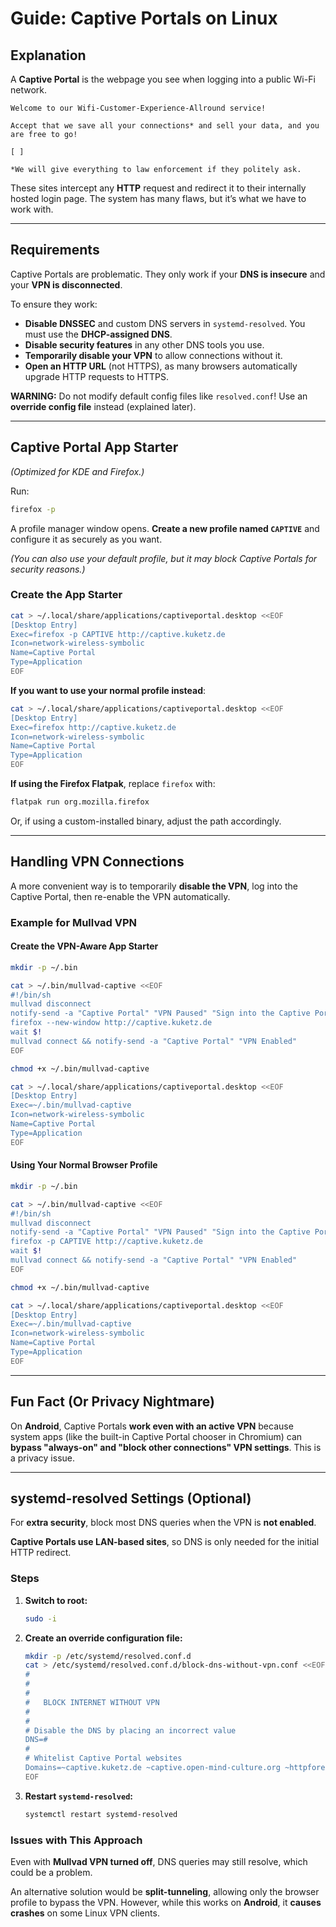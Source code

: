 # Guide: Captive Portals on Linux

## Explanation

A **Captive Portal** is the webpage you see when logging into a public Wi-Fi network.

```
Welcome to our Wifi-Customer-Experience-Allround service!

Accept that we save all your connections* and sell your data, and you are free to go!

[ ]

*We will give everything to law enforcement if they politely ask.
```

These sites intercept any **HTTP** request and redirect it to their internally hosted login page. The system has many flaws, but it’s what we have to work with.

---

## Requirements

Captive Portals are problematic. They only work if your **DNS is insecure** and your **VPN is disconnected**.

To ensure they work:

- **Disable DNSSEC** and custom DNS servers in `systemd-resolved`. You must use the **DHCP-assigned DNS**.
- **Disable security features** in any other DNS tools you use.
- **Temporarily disable your VPN** to allow connections without it.
- **Open an HTTP URL** (not HTTPS), as many browsers automatically upgrade HTTP requests to HTTPS.

**WARNING:** Do not modify default config files like `resolved.conf`! Use an **override config file** instead (explained later).

---

## Captive Portal App Starter

*(Optimized for KDE and Firefox.)*

Run:

```sh
firefox -p
```

A profile manager window opens. **Create a new profile named `CAPTIVE`** and configure it as securely as you want.

*(You can also use your default profile, but it may block Captive Portals for security reasons.)*

### Create the App Starter

```sh
cat > ~/.local/share/applications/captiveportal.desktop <<EOF
[Desktop Entry]
Exec=firefox -p CAPTIVE http://captive.kuketz.de
Icon=network-wireless-symbolic
Name=Captive Portal
Type=Application
EOF
```

**If you want to use your normal profile instead**:

```sh
cat > ~/.local/share/applications/captiveportal.desktop <<EOF
[Desktop Entry]
Exec=firefox http://captive.kuketz.de
Icon=network-wireless-symbolic
Name=Captive Portal
Type=Application
EOF
```

**If using the Firefox Flatpak**, replace `firefox` with:

```sh
flatpak run org.mozilla.firefox
```

Or, if using a custom-installed binary, adjust the path accordingly.

---

## Handling VPN Connections

A more convenient way is to temporarily **disable the VPN**, log into the Captive Portal, then re-enable the VPN automatically.

### Example for Mullvad VPN

#### Create the VPN-Aware App Starter

```sh
mkdir -p ~/.bin

cat > ~/.bin/mullvad-captive <<EOF
#!/bin/sh
mullvad disconnect
notify-send -a "Captive Portal" "VPN Paused" "Sign into the Captive Portal. Your VPN will be re-enabled when you close the window."
firefox --new-window http://captive.kuketz.de
wait $!
mullvad connect && notify-send -a "Captive Portal" "VPN Enabled"
EOF

chmod +x ~/.bin/mullvad-captive

cat > ~/.local/share/applications/captiveportal.desktop <<EOF
[Desktop Entry]
Exec=~/.bin/mullvad-captive
Icon=network-wireless-symbolic
Name=Captive Portal
Type=Application
EOF
```

#### Using Your Normal Browser Profile

```sh
mkdir -p ~/.bin

cat > ~/.bin/mullvad-captive <<EOF
#!/bin/sh
mullvad disconnect
notify-send -a "Captive Portal" "VPN Paused" "Sign into the Captive Portal. Your VPN will be re-enabled when you close the window."
firefox -p CAPTIVE http://captive.kuketz.de
wait $!
mullvad connect && notify-send -a "Captive Portal" "VPN Enabled"
EOF

chmod +x ~/.bin/mullvad-captive

cat > ~/.local/share/applications/captiveportal.desktop <<EOF
[Desktop Entry]
Exec=~/.bin/mullvad-captive
Icon=network-wireless-symbolic
Name=Captive Portal
Type=Application
EOF
```

---

## **Fun Fact (Or Privacy Nightmare)**

On **Android**, Captive Portals **work even with an active VPN** because system apps (like the built-in Captive Portal chooser in Chromium) can **bypass "always-on" and "block other connections" VPN settings**. This is a privacy issue.

---

## **systemd-resolved Settings (Optional)**

For **extra security**, block most DNS queries when the VPN is **not enabled**.

**Captive Portals use LAN-based sites**, so DNS is only needed for the initial HTTP redirect.

### Steps

1. **Switch to root:**
   ```sh
   sudo -i
   ```

2. **Create an override configuration file:**
   ```sh
   mkdir -p /etc/systemd/resolved.conf.d
   cat > /etc/systemd/resolved.conf.d/block-dns-without-vpn.conf <<EOF
   #
   #
   #
   #   BLOCK INTERNET WITHOUT VPN
   #
   #
   # Disable the DNS by placing an incorrect value
   DNS=#
   #
   # Whitelist Captive Portal websites
   Domains=~captive.kuketz.de ~captive.open-mind-culture.org ~httpforever.com ~connectivitycheck.grapheneos.network/generate_204 ~grapheneos.online/generate_204
   EOF
   ```

3. **Restart `systemd-resolved`:**
   ```sh
   systemctl restart systemd-resolved
   ```

### Issues with This Approach

Even with **Mullvad VPN turned off**, DNS queries may still resolve, which could be a problem.

An alternative solution would be **split-tunneling**, allowing only the browser profile to bypass the VPN. However, while this works on **Android**, it **causes crashes** on some Linux VPN clients.
